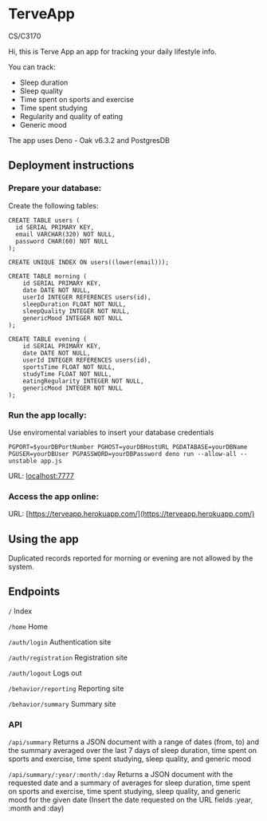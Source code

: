 # TerveApp
CS/C3170

Hi, this is Terve App an app for tracking your daily lifestyle info.

You can track:

  * Sleep duration
  * Sleep quality
  * Time spent on sports and exercise
  * Time spent studying
  * Regularity and quality of eating
  * Generic mood

The app uses Deno - Oak v6.3.2 and PostgresDB

## Deployment instructions

### Prepare your database:

Create the following tables:

```
CREATE TABLE users (
  id SERIAL PRIMARY KEY,
  email VARCHAR(320) NOT NULL,
  password CHAR(60) NOT NULL
);

CREATE UNIQUE INDEX ON users((lower(email)));
```


```
CREATE TABLE morning (
    id SERIAL PRIMARY KEY,
    date DATE NOT NULL,
    userId INTEGER REFERENCES users(id),
    sleepDuration FLOAT NOT NULL,
    sleepQuality INTEGER NOT NULL,
    genericMood INTEGER NOT NULL
);
```

```
CREATE TABLE evening (
    id SERIAL PRIMARY KEY,
    date DATE NOT NULL,
    userId INTEGER REFERENCES users(id),
    sportsTime FLOAT NOT NULL,
    studyTime FLOAT NOT NULL,
    eatingRegularity INTEGER NOT NULL,
    genericMood INTEGER NOT NULL
);
```

### Run the app locally:

Use enviromental variables to insert your database credentials

`PGPORT=$yourDBPortNumber PGHOST=yourDBHostURL PGDATABASE=yourDBName PGUSER=yourDBUser PGPASSWORD=yourDBPassword deno run --allow-all --unstable app.js`

URL: [localhost:7777](localhost:7777)


### Access the app online:

URL: [https://terveapp.herokuapp.com/](https://terveapp.herokuapp.com/)

## Using the app

Duplicated records reported for morning or evening are not allowed by the system.

## Endpoints

`/` Index

`/home` Home

`/auth/login` Authentication site

`/auth/registration` Registration site

`/auth/logout` Logs out

`/behavior/reporting` Reporting site

`/behavior/summary` Summary site

### API

`/api/summary` Returns a JSON document with a range of dates (from, to) and the summary averaged over the last 7 days of sleep duration, time spent on sports and exercise, time spent studying, sleep quality, and generic mood

`/api/summary/:year/:month/:day` Returns a JSON document with the requested date and a summary of averages for sleep duration, time spent on sports and exercise, time spent studying, sleep quality, and generic mood for the given date  (Insert the date requested on the URL fields :year, :month and :day)

